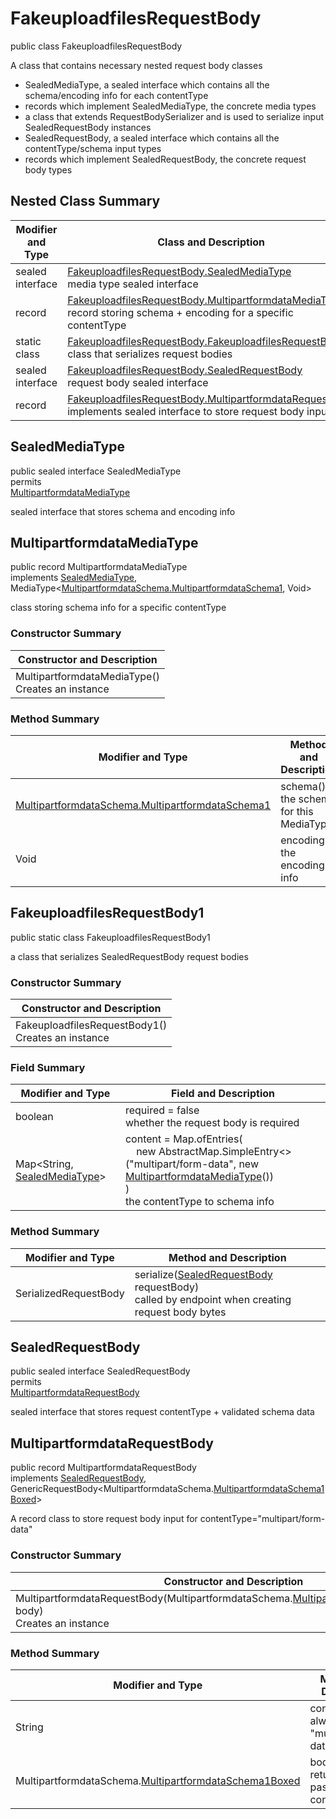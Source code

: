 # FakeuploadfilesRequestBody

public class FakeuploadfilesRequestBody

A class that contains necessary nested request body classes
- SealedMediaType, a sealed interface which contains all the schema/encoding info for each contentType
- records which implement SealedMediaType, the concrete media types
- a class that extends RequestBodySerializer and is used to serialize input SealedRequestBody instances
- SealedRequestBody, a sealed interface which contains all the contentType/schema input types
- records which implement SealedRequestBody, the concrete request body types

## Nested Class Summary
| Modifier and Type | Class and Description |
| ----------------- | --------------------- |
| sealed interface | [FakeuploadfilesRequestBody.SealedMediaType](#sealedmediatype)<br>media type sealed interface |
| record | [FakeuploadfilesRequestBody.MultipartformdataMediaType](#multipartformdatamediatype)<br>record storing schema + encoding for a specific contentType |
| static class | [FakeuploadfilesRequestBody.FakeuploadfilesRequestBody1](#fakeuploadfilesrequestbody1)<br>class that serializes request bodies |
| sealed interface | [FakeuploadfilesRequestBody.SealedRequestBody](#sealedrequestbody)<br>request body sealed interface |
| record | [FakeuploadfilesRequestBody.MultipartformdataRequestBody](#multipartformdatarequestbody)<br>implements sealed interface to store request body input |

## SealedMediaType
public sealed interface SealedMediaType<br>
permits<br>
[MultipartformdataMediaType](#multipartformdatamediatype)

sealed interface that stores schema and encoding info


## MultipartformdataMediaType
public record MultipartformdataMediaType<br>
implements [SealedMediaType](#sealedmediatype), MediaType<[MultipartformdataSchema.MultipartformdataSchema1](../../../paths/fakeuploadfiles/post/requestbody/content/multipartformdata/MultipartformdataSchema.md#multipartformdataschema1), Void>

class storing schema info for a specific contentType

### Constructor Summary
| Constructor and Description |
| --------------------------- |
| MultipartformdataMediaType()<br>Creates an instance |

### Method Summary
| Modifier and Type | Method and Description |
| ----------------- | ---------------------- |
| [MultipartformdataSchema.MultipartformdataSchema1](../../../paths/fakeuploadfiles/post/requestbody/content/multipartformdata/MultipartformdataSchema.md#multipartformdataschema1) | schema()<br>the schema for this MediaType |
| Void | encoding()<br>the encoding info |

## FakeuploadfilesRequestBody1
public static class FakeuploadfilesRequestBody1<br>

a class that serializes SealedRequestBody request bodies

### Constructor Summary
| Constructor and Description |
| --------------------------- |
| FakeuploadfilesRequestBody1()<br>Creates an instance |

### Field Summary
| Modifier and Type | Field and Description |
| ----------------- | --------------------- |
| boolean | required = false<br>whether the request body is required |
| Map<String, [SealedMediaType](#sealedmediatype)> | content =  Map.ofEntries(<br>&nbsp;&nbsp;&nbsp;&nbsp;new AbstractMap.SimpleEntry<>("multipart/form-data", new [MultipartformdataMediaType](#multipartformdatamediatype)())<br>)<br>the contentType to schema info |

### Method Summary
| Modifier and Type | Method and Description |
| ----------------- | ---------------------- |
| SerializedRequestBody | serialize([SealedRequestBody](#sealedrequestbody) requestBody)<br>called by endpoint when creating request body bytes |

## SealedRequestBody
public sealed interface SealedRequestBody<br>
permits<br>
[MultipartformdataRequestBody](#multipartformdatarequestbody)

sealed interface that stores request contentType + validated schema data

## MultipartformdataRequestBody
public record MultipartformdataRequestBody<br>
implements [SealedRequestBody](#sealedrequestbody),<br>
GenericRequestBody<MultipartformdataSchema.[MultipartformdataSchema1Boxed](../../../paths/fakeuploadfiles/post/requestbody/content/multipartformdata/MultipartformdataSchema.md#multipartformdataschema1boxed)><br>

A record class to store request body input for contentType="multipart/form-data"

### Constructor Summary
| Constructor and Description |
| --------------------------- |
| MultipartformdataRequestBody(MultipartformdataSchema.[MultipartformdataSchema1Boxed](../../../paths/fakeuploadfiles/post/requestbody/content/multipartformdata/MultipartformdataSchema.md#multipartformdataschema1boxed) body)<br>Creates an instance |

### Method Summary
| Modifier and Type | Method and Description |
| ----------------- | ---------------------- |
| String | contentType()<br>always returns "multipart/form-data" |
| MultipartformdataSchema.[MultipartformdataSchema1Boxed](../../../paths/fakeuploadfiles/post/requestbody/content/multipartformdata/MultipartformdataSchema.md#multipartformdataschema1boxed) | body()<br>returns the body passed in in the constructor |
